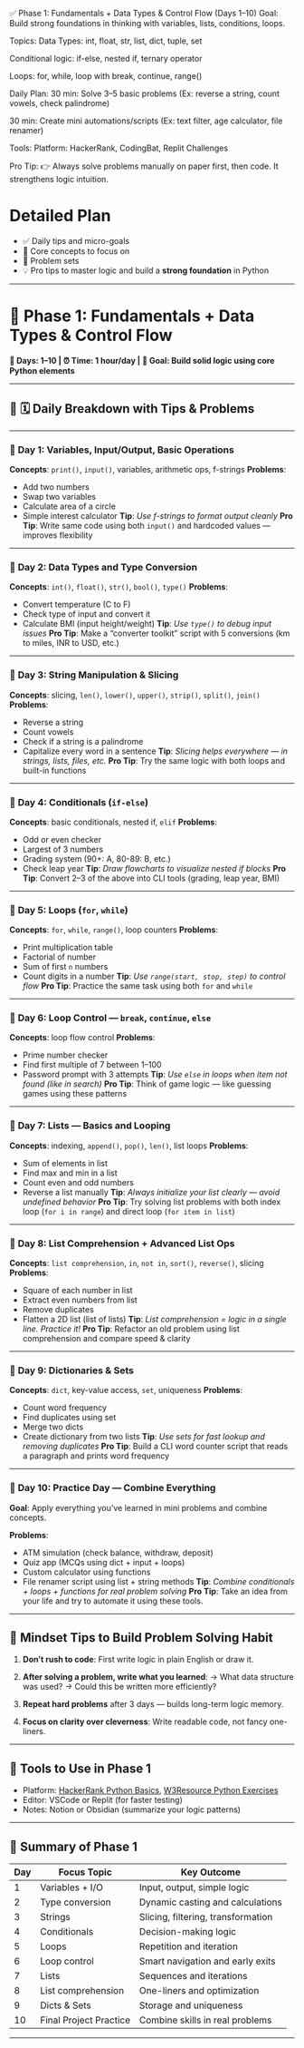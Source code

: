 ✅ Phase 1: Fundamentals + Data Types & Control Flow (Days 1–10)
Goal: Build strong foundations in thinking with variables, lists, conditions, loops.

Topics:
Data Types: int, float, str, list, dict, tuple, set

Conditional logic: if-else, nested if, ternary operator

Loops: for, while, loop with break, continue, range()

Daily Plan:
30 min: Solve 3–5 basic problems (Ex: reverse a string, count vowels, check palindrome)

30 min: Create mini automations/scripts (Ex: text filter, age calculator, file renamer)

Tools:
Platform: HackerRank, CodingBat, Replit Challenges

Pro Tip:
👉 Always solve problems manually on paper first, then code. It strengthens logic intuition.




# Detailed Plan 



* ✅ Daily tips and micro-goals
* 🧠 Core concepts to focus on
* 🧩 Problem sets
* 💡 Pro tips to master logic and build a **strong foundation** in Python

---

# 🚀 **Phase 1: Fundamentals + Data Types & Control Flow**

**📅 Days: 1–10 | ⏰ Time: 1 hour/day | 🎯 Goal: Build solid logic using core Python elements**

---

## 📘 **🗓️ Daily Breakdown with Tips & Problems**

---

### 🔹 **Day 1: Variables, Input/Output, Basic Operations**

**Concepts**: `print()`, `input()`, variables, arithmetic ops, f-strings
**Problems**:

* Add two numbers
* Swap two variables
* Calculate area of a circle
* Simple interest calculator
  **Tip**: *Use f-strings to format output cleanly*
  **Pro Tip**: Write same code using both `input()` and hardcoded values — improves flexibility

---

### 🔹 **Day 2: Data Types and Type Conversion**

**Concepts**: `int()`, `float()`, `str()`, `bool()`, `type()`
**Problems**:

* Convert temperature (C to F)
* Check type of input and convert it
* Calculate BMI (input height/weight)
  **Tip**: *Use `type()` to debug input issues*
  **Pro Tip**: Make a “converter toolkit” script with 5 conversions (km to miles, INR to USD, etc.)

---

### 🔹 **Day 3: String Manipulation & Slicing**

**Concepts**: slicing, `len()`, `lower()`, `upper()`, `strip()`, `split()`, `join()`
**Problems**:

* Reverse a string
* Count vowels
* Check if a string is a palindrome
* Capitalize every word in a sentence
  **Tip**: *Slicing helps everywhere — in strings, lists, files, etc.*
  **Pro Tip**: Try the same logic with both loops and built-in functions

---

### 🔹 **Day 4: Conditionals (`if-else`)**

**Concepts**: basic conditionals, nested if, `elif`
**Problems**:

* Odd or even checker
* Largest of 3 numbers
* Grading system (90+: A, 80-89: B, etc.)
* Check leap year
  **Tip**: *Draw flowcharts to visualize nested if blocks*
  **Pro Tip**: Convert 2–3 of the above into CLI tools (grading, leap year, BMI)

---

### 🔹 **Day 5: Loops (`for`, `while`)**

**Concepts**: `for`, `while`, `range()`, loop counters
**Problems**:

* Print multiplication table
* Factorial of number
* Sum of first `n` numbers
* Count digits in a number
  **Tip**: *Use `range(start, stop, step)` to control flow*
  **Pro Tip**: Practice the same task using both `for` and `while`

---

### 🔹 **Day 6: Loop Control — `break`, `continue`, `else`**

**Concepts**: loop flow control
**Problems**:

* Prime number checker
* Find first multiple of 7 between 1–100
* Password prompt with 3 attempts
  **Tip**: *Use `else` in loops when item not found (like in search)*
  **Pro Tip**: Think of game logic — like guessing games using these patterns

---

### 🔹 **Day 7: Lists — Basics and Looping**

**Concepts**: indexing, `append()`, `pop()`, `len()`, list loops
**Problems**:

* Sum of elements in list
* Find max and min in a list
* Count even and odd numbers
* Reverse a list manually
  **Tip**: *Always initialize your list clearly — avoid undefined behavior*
  **Pro Tip**: Try solving list problems with both index loop (`for i in range`) and direct loop (`for item in list`)

---

### 🔹 **Day 8: List Comprehension + Advanced List Ops**

**Concepts**: `list comprehension`, `in`, `not in`, `sort()`, `reverse()`, slicing
**Problems**:

* Square of each number in list
* Extract even numbers from list
* Remove duplicates
* Flatten a 2D list (list of lists)
  **Tip**: *List comprehension = logic in a single line. Practice it!*
  **Pro Tip**: Refactor an old problem using list comprehension and compare speed & clarity

---

### 🔹 **Day 9: Dictionaries & Sets**

**Concepts**: `dict`, key-value access, `set`, uniqueness
**Problems**:

* Count word frequency
* Find duplicates using set
* Merge two dicts
* Create dictionary from two lists
  **Tip**: *Use sets for fast lookup and removing duplicates*
  **Pro Tip**: Build a CLI word counter script that reads a paragraph and prints word frequency

---

### 🔹 **Day 10: Practice Day — Combine Everything**

**Goal**: Apply everything you’ve learned in mini problems and combine concepts.

**Problems**:

* ATM simulation (check balance, withdraw, deposit)
* Quiz app (MCQs using dict + input + loops)
* Custom calculator using functions
* File renamer script using list + string methods
  **Tip**: *Combine conditionals + loops + functions for real problem solving*
  **Pro Tip**: Take an idea from your life and try to automate it using these tools.

---

## 🧠 **Mindset Tips to Build Problem Solving Habit**

1. **Don’t rush to code**:
   First write logic in plain English or draw it.

2. **After solving a problem, write what you learned**:
   → What data structure was used?
   → Could this be written more efficiently?

3. **Repeat hard problems** after 3 days — builds long-term logic memory.

4. **Focus on clarity over cleverness**:
   Write readable code, not fancy one-liners.

---

## 🧰 Tools to Use in Phase 1

* Platform: [HackerRank Python Basics](https://www.hackerrank.com/domains/tutorials/10-days-of-python), [W3Resource Python Exercises](https://www.w3resource.com/python-exercises/)
* Editor: VSCode or Replit (for faster testing)
* Notes: Notion or Obsidian (summarize your logic patterns)

---

## 🏁 Summary of Phase 1

| Day | Focus Topic            | Key Outcome                        |
| --- | ---------------------- | ---------------------------------- |
| 1   | Variables + I/O        | Input, output, simple logic        |
| 2   | Type conversion        | Dynamic casting and calculations   |
| 3   | Strings                | Slicing, filtering, transformation |
| 4   | Conditionals           | Decision-making logic              |
| 5   | Loops                  | Repetition and iteration           |
| 6   | Loop control           | Smart navigation and early exits   |
| 7   | Lists                  | Sequences and iterations           |
| 8   | List comprehension     | One-liners and optimization        |
| 9   | Dicts & Sets           | Storage and uniqueness             |
| 10  | Final Project Practice | Combine skills in real problems    |

---


